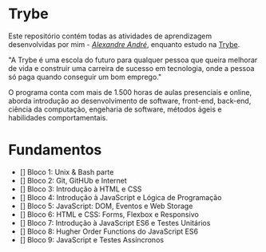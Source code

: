 # Trybe
Este repositório contém todas as atividades de aprendizagem desenvolvidas por mim - _[Alexandre André](https://github.com/alexandre-andre)_, enquanto estudo na [Trybe](https://www.betrybe.com/). 

"A Trybe é uma escola do futuro para qualquer pessoa que queira melhorar de vida e construir uma carreira de sucesso em tecnologia, onde a pessoa só paga quando conseguir um bom emprego."

O programa conta com mais de 1.500 horas de aulas presenciais e online, aborda introdução ao desenvolvimento de software, front-end, back-end, ciência da computação, engeharia de software, métodos ágeis e habilidades comportamentais.

# Fundamentos
- [] Bloco 1: Unix & Bash parte 
- [] Bloco 2: Git, GitHUb e Internet
- [] Bloco 3: Introdução à HTML e CSS
- [] Bloco 4: Introdução à JavaScript e Lógica de Programação
- [] Bloco 5: JavaScript: DOM, Eventos e Web Storage
- [] Bloco 6: HTML e CSS: Forms, Flexbox e Responsivo
- [] Bloco 7: Introdução à JavaScript ES6 e Testes Unitários
- [] Bloco 8: Hugher Order Functions do JavaScript ES6
- [] Bloco 9: JavaScript e Testes Assíncronos

